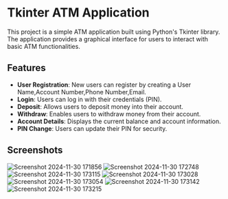 
# Tkinter ATM Application

This project is a simple ATM application built using Python's Tkinter library. The application provides a graphical interface for users to interact with basic ATM functionalities.

## Features

- **User Registration**: New users can register by creating a User Name,Account Number,Phone Number,Email.
- **Login**: Users can log in with their credentials (PIN).
- **Deposit**: Allows users to deposit money into their account.
- **Withdraw**: Enables users to withdraw money from their account.
- **Account Details**: Displays the current balance and account information.
- **PIN Change**: Users can update their PIN for security.

## Screenshots
![Screenshot 2024-11-30 171856](https://github.com/user-attachments/assets/ddca7c35-8b14-453c-a0a7-d6e4e3bb9905)
![Screenshot 2024-11-30 172748](https://github.com/user-attachments/assets/6dae1c9f-f96a-450c-bf60-02e179adc735)
![Screenshot 2024-11-30 173115](https://github.com/user-attachments/assets/2b9bfefd-0aa2-4539-bdab-87a14f2388a4)
![Screenshot 2024-11-30 173028](https://github.com/user-attachments/assets/95a597cf-b1e4-489e-9439-9f3e7cf9f413)
![Screenshot 2024-11-30 173054](https://github.com/user-attachments/assets/d22e79af-8f8d-4fba-86c4-08cb792385cf)
![Screenshot 2024-11-30 173142](https://github.com/user-attachments/assets/25bbb0ba-bd39-4938-aee9-5f81070052b0)
![Screenshot 2024-11-30 173215](https://github.com/user-attachments/assets/23d9d533-0aa7-4dbe-a1c9-241c78b1bbce)
